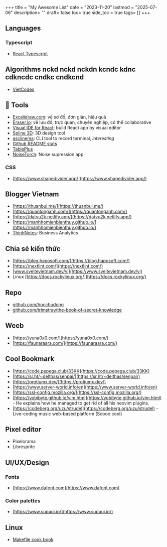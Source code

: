 +++
title = "My Awesome List"
date = "2023-11-20"
lastmod = "2025-07-06"
description= ""
draft= false
toc= true
side_toc = true
tags= []
+++
## Languages

### Typescript

- [React Typescript](https://react-typescript-cheatsheet.netlify.app/)

## Algorithms nckd nckd nckdn kcndc kdnc cdkncdc cndkc cndkcnd

- [VietCodes](https://vietcodes.github.io/)

## 🔧 Tools

- [Excalidraw.com](https://excalidraw.com/): vẽ sơ đồ, đơn giản, hiệu quả
- [Eraser.io](https://www.eraser.io/): vẽ lưu đồ, trực quan, chuyên nghiệp, có thể collaborative
- [Visual IDE for React](https://www.codux.com/): build React app by visual editor
- [Spline 3D](https://spline.design/): 3D design tool
- [asciinema](https://asciinema.org/): CLI tool to record terminal, *interesting*  
- [Github README stats](https://github.com/anuraghazra/github-readme-stats) 
- [TablePlus](https://tableplus.com/) 
- [NoiseTorch](https://github.com/noisetorch/NoiseTorch): Noise supression app

### CSS

- [https://www.shapedivider.app/](https://www.shapedivider.app/)  


## Blogger Vietnam

- [https://thuanbui.me/](https://thuanbui.me/)
- [https://quantonganh.com/](https://quantonganh.com/)
- [https://datvu2k.netlify.app/](https://datvu2k.netlify.app/)
- [https://manhhomienbienthuy.github.io/](https://manhhomienbienthuy.github.io/)
- [ThinhNotes](https://thinhnotes.com/): Business Analytics

## Chia sẻ kiến thức

- [https://blog.haposoft.com/](https://blog.haposoft.com/)
- [https://nextlint.com/](https://nextlint.com/)
- [www.sveltevietnam.dev/vi](https://www.sveltevietnam.dev/vi) 
- Linux [https://docs.rockylinux.org/](https://docs.rockylinux.org/) 

## Repo

- [github.com/hocchudong](https://github.com/hocchudong)
- [github.com/trimstray/the-book-of-secret-knowledge](https://github.com/trimstray/the-book-of-secret-knowledge) 
## Weeb

- [https://yuna0x0.com/](https://yuna0x0.com/)
- [https://faunaraara.com/](https://faunaraara.com/)

## Cool Bookmark 

- [https://code.pepega.club/33KK](https://code.pepega.club/33KK) 
- [https://sr.ht/~delthas/senpai/](https://sr.ht/~delthas/senpai/) 
- [https://protiumx.dev/](https://protiumx.dev/)
- [https://www.server-world.info/en](https://www.server-world.info/en)
- [https://ssl-config.mozilla.org/](https://ssl-config.mozilla.org/)
- [https://yobibyte.github.io/vim.html](https://yobibyte.github.io/vim.html) - He explains how he managed to get rid of all his neovim plugins. 
- [https://codeberg.org/uzu/strudel](https://codeberg.org/uzu/strudel) - Live-coding music web-based platform (Soooo cool)

## Pixel editor

- Pixelorama
- Libresprite

## UI/UX/Design

### Fonts

- [https://www.dafont.com](https://www.dafont.com) 

### Color palettes

- [https://www.supaui.io/](https://www.supaui.io/) 

## Linux

- [Makefile cook book](https://makefiletutorial.com/)

